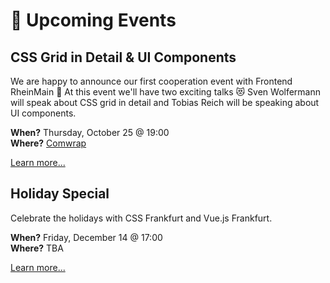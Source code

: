 # :dancer: Upcoming Events

## CSS Grid in Detail & UI Components

We are happy to announce our first cooperation event with Frontend RheinMain :tada: At this event we'll have two exciting talks :heart_eyes_cat: Sven Wolfermann will speak about CSS grid in detail and Tobias Reich will be speaking about UI components.

**When?** Thursday, October 25 @ 19:00</br>
**Where?** [Comwrap](locations.md#comwrap)

[Learn more...](https://www.meetup.com/CSSFrankfurt/events/255052999/)

## Holiday Special

Celebrate the holidays with CSS Frankfurt and Vue.js Frankfurt.

**When?** Friday, December 14 @ 17:00</br>
**Where?** TBA

[Learn more...](https://www.meetup.com/CSSFrankfurt/events/255141386/)